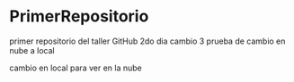 # PrimerRepositorio
primer repositorio del taller GitHub
2do dia 
cambio 3
prueba de cambio en nube a local

cambio en local para ver en la nube

